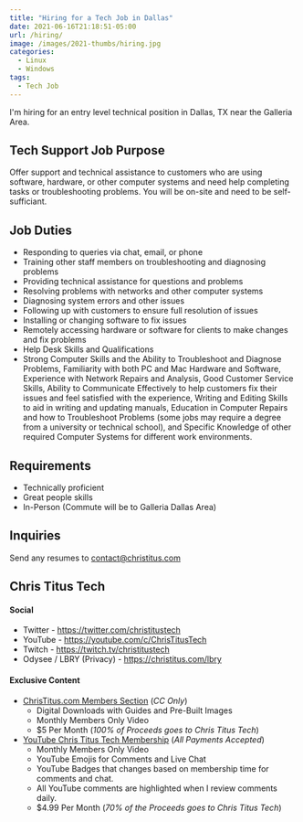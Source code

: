 ```yaml
---
title: "Hiring for a Tech Job in Dallas"
date: 2021-06-16T21:18:51-05:00
url: /hiring/
image: /images/2021-thumbs/hiring.jpg
categories:
  - Linux
  - Windows
tags:
  - Tech Job
---
```

I'm hiring for an entry level technical position in Dallas, TX near the Galleria Area.
<!--more-->

## Tech Support Job Purpose

Offer support and technical assistance to customers who are using software, hardware, or other computer systems and need help completing tasks or troubleshooting problems. You will be on-site and need to be self-sufficiant.

## Job Duties

 - Responding to queries via chat, email, or phone
 - Training other staff members on troubleshooting and diagnosing problems
 - Providing technical assistance for questions and problems
 - Resolving problems with networks and other computer systems
 - Diagnosing system errors and other issues
 - Following up with customers to ensure full resolution of issues
 - Installing or changing software to fix issues
 - Remotely accessing hardware or software for clients to make changes and fix problems
 - Help Desk Skills and Qualifications
 - Strong Computer Skills and the Ability to Troubleshoot and Diagnose Problems, Familiarity with both PC and Mac Hardware and Software, Experience with Network Repairs and Analysis, Good Customer Service Skills, Ability to Communicate Effectively to help customers fix their issues and feel satisfied with the experience, Writing and Editing Skills to aid in writing and updating manuals, Education in Computer Repairs and how to Troubleshoot Problems (some jobs may require a degree from a university or technical school), and Specific Knowledge of other required Computer Systems for different work environments.

## Requirements

 - Technically proficient
 - Great people skills
 - In-Person (Commute will be to Galleria Dallas Area)
 
## Inquiries

Send any resumes to contact@christitus.com

## Chris Titus Tech

#### Social

- Twitter - <https://twitter.com/christitustech>
- YouTube - <https://youtube.com/c/ChrisTitusTech>
- Twitch - <https://twitch.tv/christitustech>
- Odysee / LBRY (Privacy) - <https://christitus.com/lbry>

#### Exclusive Content

- [ChrisTitus.com Members Section][1] (_CC Only_)
  - Digital Downloads with Guides and Pre-Built Images
  - Monthly Members Only Video
  - $5 Per Month (_100% of Proceeds goes to Chris Titus Tech_)
- [YouTube Chris Titus Tech Membership][2] (_All Payments Accepted_)
  - Monthly Members Only Video
  - YouTube Emojis for Comments and Live Chat
  - YouTube Badges that changes based on membership time for comments and chat.
  - All YouTube comments are highlighted when I review comments daily. 
  - $4.99 Per Month (_70% of the Proceeds goes to Chris Titus Tech_)

 [1]: https://portal.christitus.com
 [2]: https://christitus.com/join